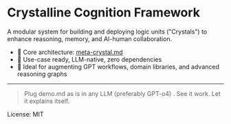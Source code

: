 # Crystalline Cognition Framework

A modular system for building and deploying logic units ("Crystals") to enhance reasoning, memory, and AI-human collaboration.

- 📘 Core architecture: [meta-crystal.md](./meta-crystal.md)
- 🔧 Use-case ready, LLM-native, zero dependencies
- 🧠 Ideal for augmenting GPT workflows, domain libraries, and advanced reasoning graphs

---

> Plug demo.md as is in any LLM (preferably GPT-o4) . See it work. Let it explains itself.

License: MIT

